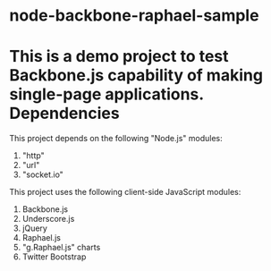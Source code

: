 node-backbone-raphael-sample
============================
This is a demo project to test Backbone.js capability of making single-page applications.
Dependencies
============================
This project depends on the following "Node.js" modules:<br/>
  1. "http"<br/>
  2. "url"<br/>
  3. "socket.io"

This project uses the following client-side JavaScript modules:<br/>
  1. Backbone.js<br/>
  2. Underscore.js<br/>
  3. jQuery<br/>
  4. Raphael.js<br/>
  5. "g.Raphael.js" charts<br/>
  6. Twitter Bootstrap<br/>
